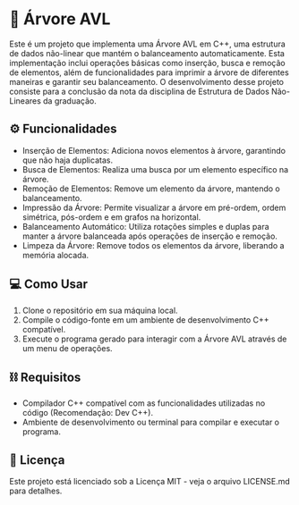 # 🌲 Árvore AVL
Este é um projeto que implementa uma Árvore AVL em C++, uma estrutura de dados não-linear que mantém o balanceamento automaticamente. Esta implementação inclui operações básicas como inserção, busca e remoção de elementos, além de funcionalidades para imprimir a árvore de diferentes maneiras e garantir seu balanceamento. O desenvolvimento desse projeto consiste para a conclusão da nota da disciplina de Estrutura de Dados Não-Lineares da graduação.

## ⚙ Funcionalidades
- Inserção de Elementos: Adiciona novos elementos à árvore, garantindo que não haja duplicatas.
- Busca de Elementos: Realiza uma busca por um elemento específico na árvore.
- Remoção de Elementos: Remove um elemento da árvore, mantendo o balanceamento.
- Impressão da Árvore: Permite visualizar a árvore em pré-ordem, ordem simétrica, pós-ordem e em grafos na horizontal.
- Balanceamento Automático: Utiliza rotações simples e duplas para manter a árvore balanceada após operações de inserção e remoção.
- Limpeza da Árvore: Remove todos os elementos da árvore, liberando a memória alocada.

## 💻 Como Usar
1. Clone o repositório em sua máquina local.
2. Compile o código-fonte em um ambiente de desenvolvimento C++ compatível.
3. Execute o programa gerado para interagir com a Árvore AVL através de um menu de operações.

## ⛓ Requisitos
- Compilador C++ compatível com as funcionalidades utilizadas no código (Recomendação: Dev C++).
- Ambiente de desenvolvimento ou terminal para compilar e executar o programa.

## 📝 Licença
Este projeto está licenciado sob a Licença MIT - veja o arquivo LICENSE.md para detalhes.
